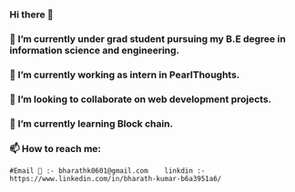 ### Hi there 👋

<!--
**Bharath-k06/Bharath-k06** is a ✨ _special_ ✨ repository because its `README.md` (this file) appears on your GitHub profile.

Here are some ideas to get you started:

- 🔭 I’m currently working on ...
- 🌱 I’m currently learning ...
- 👯 I’m looking to collaborate on ...
- 🤔 I’m looking for help with ...
- 💬 Ask me about ...
- 📫 How to reach me: ...
- 😄 Pronouns: ...
- ⚡ Fun fact: ...
-->
### 🔭 I’m currently under grad student pursuing my B.E degree in information science and engineering.
### 🔭 I’m currently working as intern in PearlThoughts.
### 👯 I’m looking to collaborate on  web development projects.
### 🌱 I’m currently learning Block chain.
### 📫 How to reach me: 
    #Email 📧 :- bharathk0601@gmail.com    linkdin :- https://www.linkedin.com/in/bharath-kumar-b6a3951a6/  
